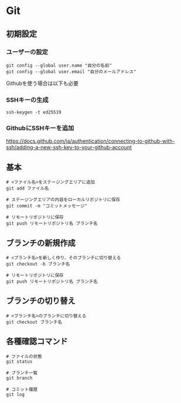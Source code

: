# Git

## 初期設定

### ユーザーの設定

```
git config --global user.name "自分の名前"
git config --global user.email "自分のメールアドレス"
```

Githubを使う場合は以下も必要

### SSHキーの生成

```
ssh-keygen -t ed25519
```

### GithubにSSHキーを追加

https://docs.github.com/ja/authentication/connecting-to-github-with-ssh/adding-a-new-ssh-key-to-your-github-account

## 基本

```
# <ファイル名>をステージングエリアに追加
git add ファイル名

# ステージングエリアの内容をローカルリポジトリに保存
git commit -m "コミットメッセージ"

# リモートリポジトリに保存
git push リモートリポジトリ名 ブランチ名
```

## ブランチの新規作成

```
# <ブランチ名>を新しく作り、そのブランチに切り替える
git checkout -b ブランチ名

# リモートリポジトリに保存
git push リモートリポジトリ名 ブランチ名
```

## ブランチの切り替え

```
# <ブランチ名>のブランチに切り替える
git checkout ブランチ名
```

## 各種確認コマンド

```
# ファイルの状態
git status

# ブランチ一覧
git branch

# コミット履歴
git log
```
